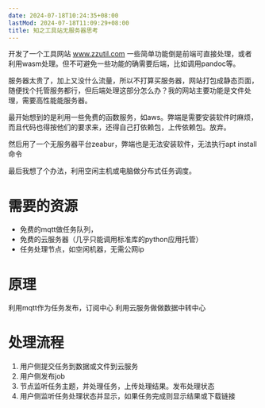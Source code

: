 ```yaml
---
date: 2024-07-18T10:24:35+08:00
lastMod: 2024-07-18T11:09:29+08:00
title: 知之工具站无服务器思考
---
```


开发了一个工具网站 www.zzutil.com
一些简单功能倒是前端可直接处理，或者利用wasm处理。但不可避免一些功能的确需要后端，比如调用pandoc等。

服务器太贵了，加上又没什么流量，所以不打算买服务器，网站打包成静态页面，随便找个托管服务都行，但后端处理这部分怎么办？我的网站主要功能是文件处理，需要高性能能服务器。

最开始想到的是利用一些免费的函数服务，如aws。弊端是需要安装软件时麻烦，而且代码也得按他们的要求来，还得自己打依赖包，上传依赖包。放弃。

然后用了一个无服务器平台zeabur，弊端也是无法安装软件，无法执行apt install命令


最后我想了个办法，利用空闲主机或电脑做分布式任务调度。

# 需要的资源
- 免费的mqtt做任务队列，
- 免费的云服务器（几乎只能调用标准库的python应用托管）
- 任务处理节点，如空闲机器，无需公网ip

# 原理
利用mqtt作为任务发布，订阅中心
利用云服务做做数据中转中心

# 处理流程
1. 用户侧提交任务到数据或文件到云服务
2. 用户侧发布job
3. 节点监听任务主题，并处理任务，上传处理结果。发布处理状态
4. 用户侧监听任务处理状态并显示，如果任务完成则显示结果或下载链接
